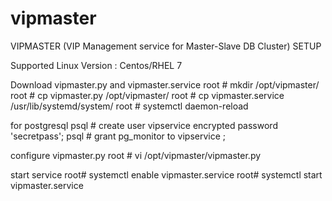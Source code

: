 # vipmaster
VIPMASTER (VIP Management service for Master-Slave DB Cluster) SETUP 

Supported Linux Version : Centos/RHEL 7

Download vipmaster.py and vipmaster.service
root # mkdir /opt/vipmaster/
root # cp vipmaster.py /opt/vipmaster/
root # cp vipmaster.service /usr/lib/systemd/system/
root # systemctl daemon-reload

for postgresql
psql #  create user vipservice encrypted password 'secretpass';
psql #  grant pg_monitor to vipservice ;

configure vipmaster.py
root # vi /opt/vipmaster/vipmaster.py

start service
root# systemctl enable vipmaster.service
root# systemctl start vipmaster.service


